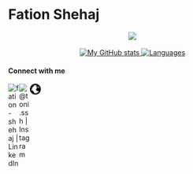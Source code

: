 # Fation Shehaj

<a href="https://github.com/FationSH">
    <p align="center">
        <img src="https://github-profile-trophy.vercel.app/?username=FationSH&column=7&theme=onedark"/>
    </p>
</a>

<a align="center" href="https://github.com/FationSH">
  <p align="center">
    <img src="https://github-readme-stats.vercel.app/api?username=FationSH&show_icons=true&count_private=true&theme=tokyonight" alt="My GitHub stats" width="465"/>
    <img src="https://github-readme-stats.vercel.app/api/top-langs/?username=FationSH&layout=compact&langs_count=10&theme=tokyonight" alt="Languages" height="183">
  </p>
</a>

#### Connect with me

[<img align="left" alt="fation-shehaj | LinkedIn" width="22px" src="https://cdn.jsdelivr.net/npm/simple-icons@v3/icons/linkedin.svg" />][linkedin]
[<img align="left" alt="@toni.ssh | Instagram" width="22px" src="https://cdn.jsdelivr.net/npm/simple-icons@3.4.0/icons/instagram.svg" />][instagram]
[<img align="left" alt="fationsh.github.io | Webpage" width="22px" src="https://raw.githubusercontent.com/iconic/open-iconic/master/svg/globe.svg" />][webpage]

[linkedin]: https://linkedin.com/in/fation-shehaj
[instagram]: https://www.instagram.com/toni.ssh/
[webpage]: https://fationsh.github.io/myPort/
